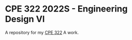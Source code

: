 # CPE 322 2022S - Engineering Design VI

A repository for my [CPE 322](https://sites.google.com/view/ece322) A work.

